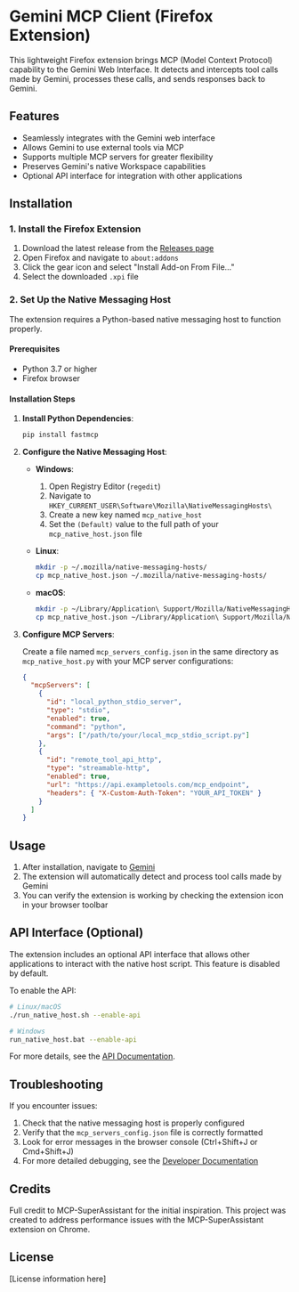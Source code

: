 # Gemini MCP Client (Firefox Extension)

This lightweight Firefox extension brings MCP (Model Context Protocol) capability to the Gemini Web Interface. It detects and intercepts tool calls made by Gemini, processes these calls, and sends responses back to Gemini.

## Features

* Seamlessly integrates with the Gemini web interface
* Allows Gemini to use external tools via MCP
* Supports multiple MCP servers for greater flexibility
* Preserves Gemini's native Workspace capabilities
* Optional API interface for integration with other applications

## Installation

### 1. Install the Firefox Extension

1. Download the latest release from the [Releases page](https://github.com/ngardiner/gemini-mcp-client/releases)
2. Open Firefox and navigate to `about:addons`
3. Click the gear icon and select "Install Add-on From File..."
4. Select the downloaded `.xpi` file

### 2. Set Up the Native Messaging Host

The extension requires a Python-based native messaging host to function properly.

#### Prerequisites

* Python 3.7 or higher
* Firefox browser

#### Installation Steps

1. **Install Python Dependencies**:
   ```bash
   pip install fastmcp
   ```

2. **Configure the Native Messaging Host**:
   
   * **Windows**:
     1. Open Registry Editor (`regedit`)
     2. Navigate to `HKEY_CURRENT_USER\Software\Mozilla\NativeMessagingHosts\`
     3. Create a new key named `mcp_native_host`
     4. Set the `(Default)` value to the full path of your `mcp_native_host.json` file
   
   * **Linux**:
     ```bash
     mkdir -p ~/.mozilla/native-messaging-hosts/
     cp mcp_native_host.json ~/.mozilla/native-messaging-hosts/
     ```
   
   * **macOS**:
     ```bash
     mkdir -p ~/Library/Application\ Support/Mozilla/NativeMessagingHosts/
     cp mcp_native_host.json ~/Library/Application\ Support/Mozilla/NativeMessagingHosts/
     ```

3. **Configure MCP Servers**:
   
   Create a file named `mcp_servers_config.json` in the same directory as `mcp_native_host.py` with your MCP server configurations:
   
   ```json
   {
     "mcpServers": [
       {
         "id": "local_python_stdio_server",
         "type": "stdio",
         "enabled": true,
         "command": "python",
         "args": ["/path/to/your/local_mcp_stdio_script.py"]
       },
       {
         "id": "remote_tool_api_http",
         "type": "streamable-http",
         "enabled": true,
         "url": "https://api.exampletools.com/mcp_endpoint",
         "headers": { "X-Custom-Auth-Token": "YOUR_API_TOKEN" }
       }
     ]
   }
   ```

## Usage

1. After installation, navigate to [Gemini](https://gemini.google.com)
2. The extension will automatically detect and process tool calls made by Gemini
3. You can verify the extension is working by checking the extension icon in your browser toolbar

## API Interface (Optional)

The extension includes an optional API interface that allows other applications to interact with the native host script. This feature is disabled by default.

To enable the API:

```bash
# Linux/macOS
./run_native_host.sh --enable-api

# Windows
run_native_host.bat --enable-api
```

For more details, see the [API Documentation](docs/API_DOCUMENTATION.md).

## Troubleshooting

If you encounter issues:

1. Check that the native messaging host is properly configured
2. Verify that the `mcp_servers_config.json` file is correctly formatted
3. Look for error messages in the browser console (Ctrl+Shift+J or Cmd+Shift+J)
4. For more detailed debugging, see the [Developer Documentation](docs/DEVELOPER-README.md)

## Credits

Full credit to MCP-SuperAssistant for the initial inspiration. This project was created to address performance issues with the MCP-SuperAssistant extension on Chrome.

## License

[License information here]
